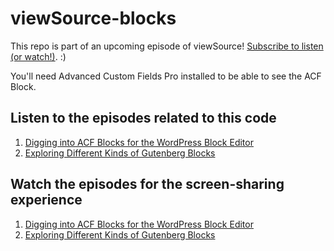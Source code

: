 # viewSource-blocks

This repo is part of an upcoming episode of viewSource! [Subscribe to listen (or watch!)](https://viewsource.fm). :)

You'll need Advanced Custom Fields Pro installed to be able to see the ACF Block.

## Listen to the episodes related to this code

1. [Digging into ACF Blocks for the WordPress Block Editor](https://viewsource.fm/s1/4)
2. [Exploring Different Kinds of Gutenberg Blocks](https://viewsource.fm/s1/5)

## Watch the episodes for the screen-sharing experience
1. [Digging into ACF Blocks for the WordPress Block Editor](https://www.youtube.com/watch?v=NowGadjZHR4&feature=youtu.be)
2. [Exploring Different Kinds of Gutenberg Blocks](https://www.youtube.com/watch?v=Ti7emRBeNSo&feature=youtu.be)
